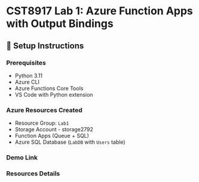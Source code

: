 # CST8917 Lab 1: Azure Function Apps with Output Bindings

## 🔧 Setup Instructions

### Prerequisites
- Python 3.11
- Azure CLI
- Azure Functions Core Tools
- VS Code with Python extension

### Azure Resources Created
- Resource Group: `Lab1`
- Storage Account - storage2792
- Function Apps (Queue + SQL)
- Azure SQL Database (`LabDB` with `Users` table)

### Demo Link 


### Resources Details 

